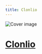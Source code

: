 ```yaml
---
title: Clonlio
---
```


![Cover image](/projects/clonlio/cover.png)
# [Clonlio](https://github.com/A-Emile/clonlio)
